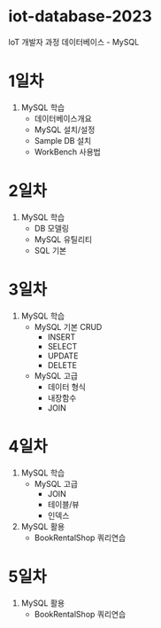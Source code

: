 # iot-database-2023
IoT 개발자 과정 데이터베이스 - MySQL

# 1일차
1. MySQL 학습
    - 데이터베이스개요
    - MySQL 설치/설정
    - Sample DB 설치
    - WorkBench 사용법

# 2일차
1. MySQL 학습
    - DB 모델링
    - MySQL 유틸리티
    - SQL 기본

# 3일차
1. MySQL 학습
    - MySQL 기본 CRUD
        - INSERT
        - SELECT
        - UPDATE
        - DELETE
    - MySQL 고급
        - 데이터 형식
        - 내장함수
        - JOIN

# 4일차
1. MySQL 학습
    - MySQL 고급
        - JOIN
        - 테이블/뷰
        - 인덱스
2. MySQL 활용
    - BookRentalShop 쿼리연습

# 5일차
1. MySQL 활용
    - BookRentalShop 쿼리연습